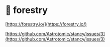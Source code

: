 # 🚧 forestry

[https://forestry.io/](https://forestry.io/)

[https://github.com/Astrotomic/stancy/issues/3](https://github.com/Astrotomic/stancy/issues/3)

